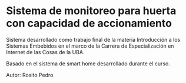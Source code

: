 # Sistema de monitoreo para huerta con capacidad de accionamiento

Sistema desarrollado como trabajo final de la materia Introducción a los Sistemas Embebidos en el marco de la Carrera de Especialización en Internet de las Cosas de la UBA.

Basado en el sistema de smart home desarrollado durante el curso.

Autor: Rosito Pedro
